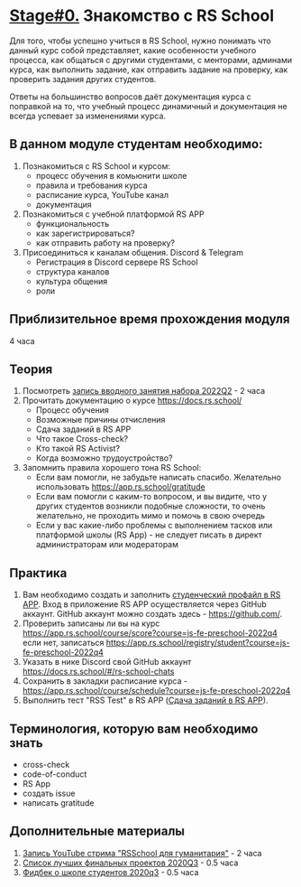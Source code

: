 # [Stage#0.](../../README.md) Знакомство с RS School

Для того, чтобы успешно учиться в RS School, нужно понимать что данный курс собой представляет, какие особенности учебного процесса, как общаться с другими студентами, с менторами, админами курса, как выполнить задание, как отправить задание на проверку, как проверить задания других студентов.

Ответы на большинство вопросов даёт документация курса с поправкой на то, что учебный процесс динамичный и документация не всегда успевает за изменениями курса.

## В данном модуле студентам необходимо:
1. Познакомиться с RS School и курсом:
   - процесс обучения в комьюнити школе
   - правила и требования курса
   - расписание курса, YouTube канал
   - документация
2. Познакомиться с учебной платформой RS APP
   - функциональность
   - как зарегистрироваться?
   - как отправить работу на проверку?
3. Присоединиться к каналам общения. Discord & Telegram
   - Регистрация в Discord сервере RS School
   - структура каналов
   - культура общения
   - роли

## Приблизительное время прохождения модуля
4 часа

## Теория
1. Посмотреть [запись вводного занятия набора 2022Q2](https://www.youtube.com/watch?v=wyS_UpMfzKw) - 2 часа
2. Прочитать документацию о курсе https://docs.rs.school/
   - Процесс обучения
   - Возможные причины отчисления
   - Сдача заданий в RS APP
   - Что такое Cross-check?
   - Кто такой RS Activist?
   - Когда возможно трудоустройство?
3. Запомнить правила хорошего тона RS School:
   - Если вам помогли, не забудьте написать спасибо. Желательно использовать https://app.rs.school/gratitude
   - Если вам помогли с каким-то вопросом, и вы видите, что у других студентов возникли подобные сложности, то очень желательно, не проходить мимо и помочь в свою очередь
   - Если у вас какие-либо проблемы с выполнением тасков или платформой школы (RS App) - не следует писать в директ администраторам или модераторам

## Практика
1. Вам необходимо создать и заполнить [студенческий профайл в RS APP](https://app.rs.school/profile). Вход в приложение RS APP осуществляется через GitHub аккаунт. GitHub аккаунт можно создать здесь - https://github.com/.
2. Проверить записаны ли вы на курс https://app.rs.school/course/score?course=js-fe-preschool-2022q4 если нет, записаться https://app.rs.school/registry/student?course=js-fe-preschool-2022q4
3. Указать в нике Discord свой GitHub аккаунт https://docs.rs.school/#/rs-school-chats
4. Сохранить в закладки расписание курса - https://app.rs.school/course/schedule?course=js-fe-preschool-2022q4
5. Выполнить тест "RSS Test" в RS APP ([Сдача заданий в RS APP](https://docs.rs.school/#/rs-app-tasks?id=%d0%a2%d0%b5%d1%81%d1%82%d1%8b)).

## Терминология, которую вам необходимо знать
- сross-check
- code-of-conduct
- RS App
- создать issue
- написать gratitude

## Дополнительные материалы
1. [Запись YouTube стрима "RSSchool для гуманитария"](https://www.youtube.com/watch?v=mCnOni_mqdk) - 2 часа
2. [Список лучших финальных проектов 2020Q3](https://docs.google.com/spreadsheets/d/1STe2AtPckojasiQI_j6s0cLRWEjvHG0LCSxN3yv5dBA/edit#gid=0) - 0.5 часа
3. [Фидбек о школе студентов 2020q3](https://docs.google.com/spreadsheets/d/1IACz3tcZTx71Qh9z6ZXu8VimgISJvrO-bJUBLpQ-bVM/edit#gid=0) - 0.5 часа
